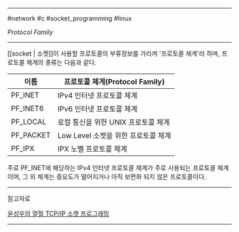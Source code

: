 
---

#network #c #socket_programming #linux

*Protocol Family*

---

[[socket | 소켓]]이 사용할 프로토콜의 부류정보를 가리켜 '프로토콜 체계'라 하며, 프로토콜 체계의 종류는 다음과 같다.

| 이름      | 프로토콜 체게(Protocol Family)      |
| --------- | ----------------------------------- |
| PF_INET   | IPv4 인터넷 프로토콜 체계           |
| PF_INET6  | IPv6 인터넷 프로토콜 체계           |
| PF_LOCAL  | 로컬 통신을 위한 UNIX 프로토콜 체계 |
| PF_PACKET | Low Level 소켓을 위한 프로토콜 체계 |
| PF_IPX    | IPX 노벨 프로토콜 체계              | 

주로 PF_INET에 해당하는 IPv4 인터넷 프로토콜 체계가 주로 사용되는 프로토콜 체계이며, 그 외 체계는 중요도가 떨어지거나 아직 보편화 되지 않은 프로토콜이다.

---

참고자료

[윤성우의 열혈 TCP/IP 소켓 프로그래밍](https://product.kyobobook.co.kr/detail/S000001589146)

---